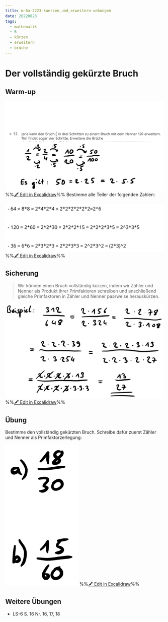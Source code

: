 ```yaml
---
title: m-6a-2223-kuerzen_und_erweitern-uebungen
date: 20220823
tags:
  - mathematik
  - 6
  - kürzen
  - erweitern
  - brüche
---
```


# Der vollständig gekürzte Bruch

## Warm-up

![assets/m-6a-2223-kuerzen_und_erweitern-uebungen 20220824-101926.excalidraw.svg](assets/m-6a-2223-kuerzen_und_erweitern-uebungen%2020220824-101926.excalidraw.svg)
%%[🖋 Edit in Excalidraw](assets/m-6a-2223-kuerzen_und_erweitern-uebungen%2020220824-101926.excalidraw.md)%%
Bestimme alle Teiler der folgenden Zahlen:

![assets/m-6a-2223-kuerzen_und_erweitern-uebungen 20220823-231206.excalidraw.svg](assets/m-6a-2223-kuerzen_und_erweitern-uebungen%2020220823-231206.excalidraw.svg)
%%[🖋 Edit in Excalidraw](assets/m-6a-2223-kuerzen_und_erweitern-uebungen%2020220823-231206.excalidraw.md)%%

## Sicherung

 > 
 > Wir können einen Bruch vollständig kürzen, indem wir Zähler und Nenner als Produkt ihrer Primfaktoren schreiben und anschließend gleiche Primfaktoren in Zähler und Nenner paarweise herauskürzen.

![assets/m-6a-2223-kuerzen_und_erweitern-uebungen 20220825-084235.excalidraw.svg](assets/m-6a-2223-kuerzen_und_erweitern-uebungen%2020220825-084235.excalidraw.svg)
%%[🖋 Edit in Excalidraw](assets/m-6a-2223-kuerzen_und_erweitern-uebungen%2020220825-084235.excalidraw.md)%%

## Übung

Bestimme den vollständig gekürzten Bruch. Schreibe dafür zuerst Zähler und Nenner als Primfaktorzerlegung:

![assets/m-6a-2223-kuerzen_und_erweitern-uebungen 20220823-232140.excalidraw.svg](assets/m-6a-2223-kuerzen_und_erweitern-uebungen%2020220823-232140.excalidraw.svg)
%%[🖋 Edit in Excalidraw](assets/m-6a-2223-kuerzen_und_erweitern-uebungen%2020220823-232140.excalidraw.md)%%

## Weitere Übungen

* LS-6 S. 16 Nr. 16, 17, 18
